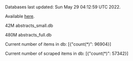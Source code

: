 Databases last updated: Sun May 29 04:12:59 UTC 2022. 

Available [here](https://github.com/cbeauhilton/ash-db/releases).


42M	abstracts_small.db

480M	abstracts_full.db

Current number of items in db:
[{"count(*)": 96904}]

Current number of scraped items in db:
[{"count(*)": 57342}]
